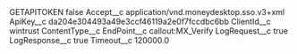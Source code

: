 <?xml version="1.0" encoding="UTF-8"?>
<CustomMetadata xmlns="http://soap.sforce.com/2006/04/metadata" xmlns:xsi="http://www.w3.org/2001/XMLSchema-instance" xmlns:xsd="http://www.w3.org/2001/XMLSchema">
    <label>GETAPITOKEN</label>
    <protected>false</protected>
    <values>
        <field>Accept__c</field>
        <value xsi:type="xsd:string">application/vnd.moneydesktop.sso.v3+xml</value>
    </values>
    <values>
        <field>ApiKey__c</field>
        <value xsi:type="xsd:string">da204e304493a49e3ccf46119a2e0f7fccdbc6bb</value>
    </values>
    <values>
        <field>ClientId__c</field>
        <value xsi:type="xsd:string">wintrust</value>
    </values>
    <values>
        <field>ContentType__c</field>
        <value xsi:nil="true"/>
    </values>
    <values>
        <field>EndPoint__c</field>
        <value xsi:type="xsd:string">callout:MX_Verify</value>
    </values>
    <values>
        <field>LogRequest__c</field>
        <value xsi:type="xsd:boolean">true</value>
    </values>
    <values>
        <field>LogResponse__c</field>
        <value xsi:type="xsd:boolean">true</value>
    </values>
    <values>
        <field>Timeout__c</field>
        <value xsi:type="xsd:double">120000.0</value>
    </values>
</CustomMetadata>
